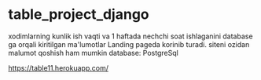 # table_project_django
xodimlarning kunlik ish vaqti va 1 haftada nechchi soat ishlaganini database ga orqali kiritilgan ma'lumotlar Landing pageda korinib turadi. siteni ozidan malumot qoshish ham mumkin database: PostgreSql  


 https://table11.herokuapp.com/
